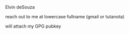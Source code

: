 Elvin deSouza

reach out to me at lowercase fullname (gmail or tutanota)

will attach my GPG pubkey

